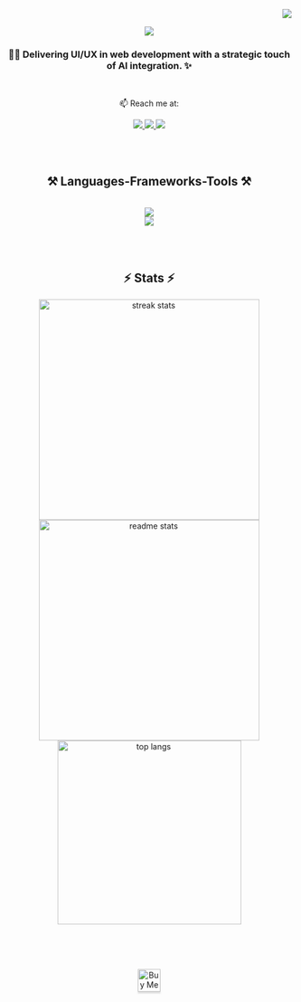 <img align="right" src="https://profile-counter.glitch.me/{suongfiori}/count.svg" /><br/>

<div align="center">
  <img src="https://readme-typing-svg.herokuapp.com/?font=Righteous&size=40&center=true&vCenter=true&width=550&height=70&duration=3500&lines=Hi+there+!+👋;+I%27m+Suong+Fiori;+Thank+You+For+Stopping+By+!"/>
</div>

<div align="center">
  
  <h3 font=Righteous&size=40>👩‍💻 Delivering UI/UX in web development with a strategic touch of AI integration. ✨ </h3><br>
  
  <!--🔭 I’m currently working on a marketplace -->
  
  📫 Reach me at:
  
  <a href="mailto:suong.kf@gmail.com">
    <img src="https://img.shields.io/badge/Gmail-333333?style=for-the-badge&logo=gmail&logoColor=red" />
  </a>
  <a href="https://twitter.com/SuongKf" target="_blank">
    <img src="https://img.shields.io/badge/Twitter-0077B5?style=for-the-badge&logo=x&logoColor=white" />
  </a>
  <a href="https://codepen.io/suongfiori" target="_blank">
     <img src="https://img.shields.io/badge/codepen-%23F24E1E.svg?style=for-the-badge&logo=codepen&logoColor=black" /> 
  </a>
</div>

<br/><br/>

<h2 align="center">⚒️ Languages-Frameworks-Tools ⚒️</h2>
<br/>
<div align="center">
    <img src="https://skillicons.dev/icons?i=javascript,react,nodejs,express,firebase,aiscript,html,css,r,python" /><br>
    <img src="https://skillicons.dev/icons?i=mui,sass,vscode,github,svg,figma,git,codepen" /><br>
</div>

<br/><br/>

<h2 align="center">⚡ Stats ⚡</h2>

<div align=center>
  <img width=390 src="https://github-readme-streak-stats-salesp07.vercel.app/?user=suongfiori&count_private=true&theme=react&border_radius=10" alt="streak stats"/>
  <img width=390 src="https://github-readme-stats-salesp07.vercel.app/api?username=suongfiori&count_private=true&show_icons=true&theme=react&rank_icon=github&border_radius=10" alt="readme stats" />
  
  <img width=325 align="center" src="https://github-readme-stats.vercel.app/api/top-langs/?username=suongfiori&hide=HTML&langs_count=8&layout=compact&theme=react&border_radius=10&size_weight=0.5&count_weight=0.5&exclude_repo=github-readme-stats" alt="top langs" />
</div>

<br/><br/><br/>

<div align="center">
<a href='https://ko-fi.com/suongfiori' target='_blank'><img height='40' style='border:1px;height:40px box-shadow: 0px 3px 2px 0px rgba(190, 190, 190, 0.5) !important;-webkit-box-shadow: 0px 3px 2px 0px rgba(190, 190, 190, 0.5) ;' src='https://storage.ko-fi.com/cdn/kofi1.png?v=3' border='0' alt='Buy Me a Coffee at ko-fi.com' /></a>
</div>


<!--<h2 align="center">✍️ Random Dev Quote ✍️</h2>
<br/>
<div align="center"> 
  
![](https://quotes-github-readme.vercel.app/api?type=horizontal&theme=radical)

</div>-->


<!--![Visitor Count](https://profile-counter.glitch.me/{suongfiori}/count.svg)-->
<!--
![JavaScript](https://img.shields.io/badge/javascript-%23323330.svg?style=for-the-badge&logo=javascript&logoColor=%23F7DF1E) ![React](https://img.shields.io/badge/react-%2320232a.svg?style=for-the-badge&logo=react&logoColor=%2361DAFB) ![ReactRouter](https://img.shields.io/badge/-React%20Router-%231572B6.svg?logo=react-router&style=for-the-badge&logoColor=%fff) ![Firebase](https://img.shields.io/badge/firebase-%23F24E1E.svg?style=for-the-badge&logo=firebase&logoColor=white) ![HTML5](https://img.shields.io/badge/html5-%23E34F26.svg?style=for-the-badge&logo=html5&logoColor=white) ![CSS3](https://img.shields.io/badge/css3-%231572B6.svg?style=for-the-badge&logo=css3&logoColor=white) ![SASS](https://img.shields.io/badge/sass-%231572B6.svg?style=for-the-badge&logo=sass&logoColor=white) ![Vite](https://img.shields.io/badge/vite-%23646CFF.svg?style=for-the-badge&logo=vite&logoColor=white)  ![Vercel](https://img.shields.io/badge/vercel-%23323330.svg?style=for-the-badge&logo=vercel&logoColor=%23F7DF1E)
![NPM](https://img.shields.io/badge/NPM-%23000000.svg?style=for-the-badge&logo=npm&logoColor=white) ![Github](https://img.shields.io/badge/github-%23000000.svg?style=for-the-badge&logo=github&logoColor=white) ![R](https://img.shields.io/badge/r-%23276DC3.svg?style=for-the-badge&logo=r&logoColor=white) 	![Figma](https://img.shields.io/badge/figma-%23F24E1E.svg?style=for-the-badge&logo=figma&logoColor=white) 
-->

<!--<h3 align="center">GitHub Stats</h3>-->
<!--<div align="center">
![GitHub Stats](https://github-readme-stats.vercel.app/api?username=suongfiori&theme=radical)
![](https://github-readme-stats.vercel.app/api/top-langs/?username=suongfiori&hide_progress=true&theme=dark&hide_border=false&include_all_commits=true&count_private=true&layout=compact)
</div>-->

<!--<div align="center">
    <img src="https://readme-typing-svg.herokuapp.com/?font=Righteous&size=30&center=true&vCenter=true&width=500&height=70&duration=4000&lines=Thank+You+For+Visiting!+👋;+Let's+Connect!;" />
</div>-->

